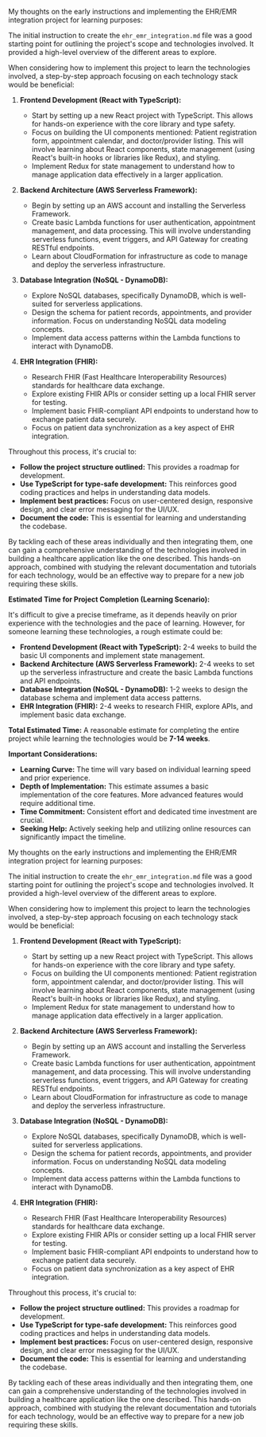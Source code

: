 My thoughts on the early instructions and implementing the EHR/EMR integration project for learning purposes:

The initial instruction to create the `ehr_emr_integration.md` file was a good starting point for outlining the project's scope and technologies involved. It provided a high-level overview of the different areas to explore.

When considering how to implement this project to learn the technologies involved, a step-by-step approach focusing on each technology stack would be beneficial:

1. **Frontend Development (React with TypeScript):**
   - Start by setting up a new React project with TypeScript. This allows for hands-on experience with the core library and type safety.
   - Focus on building the UI components mentioned: Patient registration form, appointment calendar, and doctor/provider listing. This will involve learning about React components, state management (using React's built-in hooks or libraries like Redux), and styling.
   - Implement Redux for state management to understand how to manage application data effectively in a larger application.

2. **Backend Architecture (AWS Serverless Framework):**
   - Begin by setting up an AWS account and installing the Serverless Framework.
   - Create basic Lambda functions for user authentication, appointment management, and data processing. This will involve understanding serverless functions, event triggers, and API Gateway for creating RESTful endpoints.
   - Learn about CloudFormation for infrastructure as code to manage and deploy the serverless infrastructure.

3. **Database Integration (NoSQL - DynamoDB):**
   - Explore NoSQL databases, specifically DynamoDB, which is well-suited for serverless applications.
   - Design the schema for patient records, appointments, and provider information. Focus on understanding NoSQL data modeling concepts.
   - Implement data access patterns within the Lambda functions to interact with DynamoDB.

4. **EHR Integration (FHIR):**
   - Research FHIR (Fast Healthcare Interoperability Resources) standards for healthcare data exchange.
   - Explore existing FHIR APIs or consider setting up a local FHIR server for testing.
   - Implement basic FHIR-compliant API endpoints to understand how to exchange patient data securely.
   - Focus on patient data synchronization as a key aspect of EHR integration.

Throughout this process, it's crucial to:

- **Follow the project structure outlined:** This provides a roadmap for development.
- **Use TypeScript for type-safe development:** This reinforces good coding practices and helps in understanding data models.
- **Implement best practices:** Focus on user-centered design, responsive design, and clear error messaging for the UI/UX.
- **Document the code:** This is essential for learning and understanding the codebase.

By tackling each of these areas individually and then integrating them, one can gain a comprehensive understanding of the technologies involved in building a healthcare application like the one described. This hands-on approach, combined with studying the relevant documentation and tutorials for each technology, would be an effective way to prepare for a new job requiring these skills.

**Estimated Time for Project Completion (Learning Scenario):**

It's difficult to give a precise timeframe, as it depends heavily on prior experience with the technologies and the pace of learning. However, for someone learning these technologies, a rough estimate could be:

- **Frontend Development (React with TypeScript):** 2-4 weeks to build the basic UI components and implement state management.
- **Backend Architecture (AWS Serverless Framework):** 2-4 weeks to set up the serverless infrastructure and create the basic Lambda functions and API endpoints.
- **Database Integration (NoSQL - DynamoDB):** 1-2 weeks to design the database schema and implement data access patterns.
- **EHR Integration (FHIR):** 2-4 weeks to research FHIR, explore APIs, and implement basic data exchange.

**Total Estimated Time:**  A reasonable estimate for completing the entire project while learning the technologies would be **7-14 weeks**.

**Important Considerations:**

- **Learning Curve:**  The time will vary based on individual learning speed and prior experience.
- **Depth of Implementation:** This estimate assumes a basic implementation of the core features. More advanced features would require additional time.
- **Time Commitment:**  Consistent effort and dedicated time investment are crucial.
- **Seeking Help:**  Actively seeking help and utilizing online resources can significantly impact the timeline.


My thoughts on the early instructions and implementing the EHR/EMR integration project for learning purposes:

The initial instruction to create the `ehr_emr_integration.md` file was a good starting point for outlining the project's scope and technologies involved. It provided a high-level overview of the different areas to explore.

When considering how to implement this project to learn the technologies involved, a step-by-step approach focusing on each technology stack would be beneficial:

1. **Frontend Development (React with TypeScript):**
   - Start by setting up a new React project with TypeScript. This allows for hands-on experience with the core library and type safety.
   - Focus on building the UI components mentioned: Patient registration form, appointment calendar, and doctor/provider listing. This will involve learning about React components, state management (using React's built-in hooks or libraries like Redux), and styling.
   - Implement Redux for state management to understand how to manage application data effectively in a larger application.

2. **Backend Architecture (AWS Serverless Framework):**
   - Begin by setting up an AWS account and installing the Serverless Framework.
   - Create basic Lambda functions for user authentication, appointment management, and data processing. This will involve understanding serverless functions, event triggers, and API Gateway for creating RESTful endpoints.
   - Learn about CloudFormation for infrastructure as code to manage and deploy the serverless infrastructure.

3. **Database Integration (NoSQL - DynamoDB):**
   - Explore NoSQL databases, specifically DynamoDB, which is well-suited for serverless applications.
   - Design the schema for patient records, appointments, and provider information. Focus on understanding NoSQL data modeling concepts.
   - Implement data access patterns within the Lambda functions to interact with DynamoDB.

4. **EHR Integration (FHIR):**
   - Research FHIR (Fast Healthcare Interoperability Resources) standards for healthcare data exchange.
   - Explore existing FHIR APIs or consider setting up a local FHIR server for testing.
   - Implement basic FHIR-compliant API endpoints to understand how to exchange patient data securely.
   - Focus on patient data synchronization as a key aspect of EHR integration.

Throughout this process, it's crucial to:

- **Follow the project structure outlined:** This provides a roadmap for development.
- **Use TypeScript for type-safe development:** This reinforces good coding practices and helps in understanding data models.
- **Implement best practices:** Focus on user-centered design, responsive design, and clear error messaging for the UI/UX.
- **Document the code:** This is essential for learning and understanding the codebase.

By tackling each of these areas individually and then integrating them, one can gain a comprehensive understanding of the technologies involved in building a healthcare application like the one described. This hands-on approach, combined with studying the relevant documentation and tutorials for each technology, would be an effective way to prepare for a new job requiring these skills.
